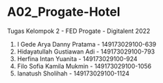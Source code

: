 # A02_Progate-Hotel
 Tugas Kelompok 2 - FED Progate - Digitalent 2022
 
 1. I Gede Arya Danny Pratama   - 149173029100-639
 2. Hidayatullah Gustiawan Adi  - 149173029100-793
 3. Herfina Intan Yuanita       - 149173029100-924 
 4. Filo Sofia Kamila Mukmin    - 149173029100-1056
 5. Ianatush Sholihah           - 149173029100-1124


